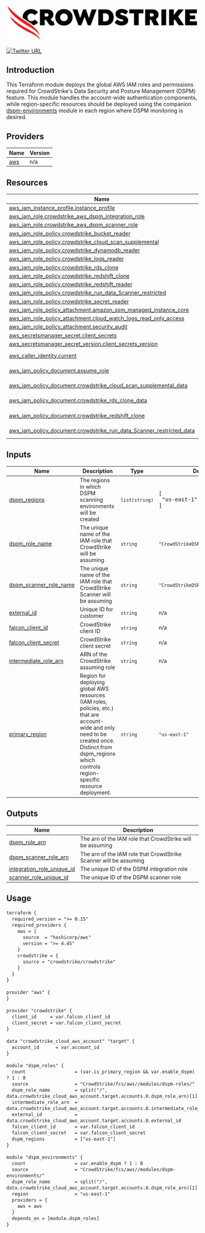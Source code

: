<!-- BEGIN_TF_DOCS -->
![CrowdStrike DSPM resources terraform module](https://raw.githubusercontent.com/CrowdStrike/falconpy/main/docs/asset/cs-logo.png)

[![Twitter URL](https://img.shields.io/twitter/url?label=Follow%20%40CrowdStrike&style=social&url=https%3A%2F%2Ftwitter.com%2FCrowdStrike)](https://twitter.com/CrowdStrike)<br/>

## Introduction

This Terraform module deploys the global AWS IAM roles and permissions required for CrowdStrike's Data Security and Posture Management (DSPM) feature. This module handles the account-wide authentication components, while region-specific resources should be deployed using the companion [dspm-environments](../dspm-environments/) module in each region where DSPM monitoring is desired.

## Providers

| Name | Version |
|------|---------|
| <a name="provider_aws"></a> [aws](#provider\_aws) | n/a |
## Resources

| Name | Type |
|------|------|
| [aws_iam_instance_profile.instance_profile](https://registry.terraform.io/providers/hashicorp/aws/latest/docs/resources/iam_instance_profile) | resource |
| [aws_iam_role.crowdstrike_aws_dspm_integration_role](https://registry.terraform.io/providers/hashicorp/aws/latest/docs/resources/iam_role) | resource |
| [aws_iam_role.crowdstrike_aws_dspm_scanner_role](https://registry.terraform.io/providers/hashicorp/aws/latest/docs/resources/iam_role) | resource |
| [aws_iam_role_policy.crowdstrike_bucket_reader](https://registry.terraform.io/providers/hashicorp/aws/latest/docs/resources/iam_role_policy) | resource |
| [aws_iam_role_policy.crowdstrike_cloud_scan_supplemental](https://registry.terraform.io/providers/hashicorp/aws/latest/docs/resources/iam_role_policy) | resource |
| [aws_iam_role_policy.crowdstrike_dynamodb_reader](https://registry.terraform.io/providers/hashicorp/aws/latest/docs/resources/iam_role_policy) | resource |
| [aws_iam_role_policy.crowdstrike_logs_reader](https://registry.terraform.io/providers/hashicorp/aws/latest/docs/resources/iam_role_policy) | resource |
| [aws_iam_role_policy.crowdstrike_rds_clone](https://registry.terraform.io/providers/hashicorp/aws/latest/docs/resources/iam_role_policy) | resource |
| [aws_iam_role_policy.crowdstrike_redshift_clone](https://registry.terraform.io/providers/hashicorp/aws/latest/docs/resources/iam_role_policy) | resource |
| [aws_iam_role_policy.crowdstrike_redshift_reader](https://registry.terraform.io/providers/hashicorp/aws/latest/docs/resources/iam_role_policy) | resource |
| [aws_iam_role_policy.crowdstrike_run_data_Scanner_restricted](https://registry.terraform.io/providers/hashicorp/aws/latest/docs/resources/iam_role_policy) | resource |
| [aws_iam_role_policy.crowdstrike_secret_reader](https://registry.terraform.io/providers/hashicorp/aws/latest/docs/resources/iam_role_policy) | resource |
| [aws_iam_role_policy_attachment.amazon_ssm_managed_instance_core](https://registry.terraform.io/providers/hashicorp/aws/latest/docs/resources/iam_role_policy_attachment) | resource |
| [aws_iam_role_policy_attachment.cloud_watch_logs_read_only_access](https://registry.terraform.io/providers/hashicorp/aws/latest/docs/resources/iam_role_policy_attachment) | resource |
| [aws_iam_role_policy_attachment.security_audit](https://registry.terraform.io/providers/hashicorp/aws/latest/docs/resources/iam_role_policy_attachment) | resource |
| [aws_secretsmanager_secret.client_secrets](https://registry.terraform.io/providers/hashicorp/aws/latest/docs/resources/secretsmanager_secret) | resource |
| [aws_secretsmanager_secret_version.client_secrets_version](https://registry.terraform.io/providers/hashicorp/aws/latest/docs/resources/secretsmanager_secret_version) | resource |
| [aws_caller_identity.current](https://registry.terraform.io/providers/hashicorp/aws/latest/docs/data-sources/caller_identity) | data source |
| [aws_iam_policy_document.assume_role](https://registry.terraform.io/providers/hashicorp/aws/latest/docs/data-sources/iam_policy_document) | data source |
| [aws_iam_policy_document.crowdstrike_cloud_scan_supplemental_data](https://registry.terraform.io/providers/hashicorp/aws/latest/docs/data-sources/iam_policy_document) | data source |
| [aws_iam_policy_document.crowdstrike_rds_clone_data](https://registry.terraform.io/providers/hashicorp/aws/latest/docs/data-sources/iam_policy_document) | data source |
| [aws_iam_policy_document.crowdstrike_redshift_clone](https://registry.terraform.io/providers/hashicorp/aws/latest/docs/data-sources/iam_policy_document) | data source |
| [aws_iam_policy_document.crowdstrike_run_data_Scanner_restricted_data](https://registry.terraform.io/providers/hashicorp/aws/latest/docs/data-sources/iam_policy_document) | data source |
## Inputs

| Name | Description | Type | Default | Required |
|------|-------------|------|---------|:--------:|
| <a name="input_dspm_regions"></a> [dspm\_regions](#input\_dspm\_regions) | The regions in which DSPM scanning environments will be created | `list(string)` | <pre>[<br/>  "us-east-1"<br/>]</pre> | no |
| <a name="input_dspm_role_name"></a> [dspm\_role\_name](#input\_dspm\_role\_name) | The unique name of the IAM role that CrowdStrike will be assuming | `string` | `"CrowdStrikeDSPMIntegrationRole"` | no |
| <a name="input_dspm_scanner_role_name"></a> [dspm\_scanner\_role\_name](#input\_dspm\_scanner\_role\_name) | The unique name of the IAM role that CrowdStrike Scanner will be assuming | `string` | `"CrowdStrikeDSPMScannerRole"` | no |
| <a name="input_external_id"></a> [external\_id](#input\_external\_id) | Unique ID for customer | `string` | n/a | yes |
| <a name="input_falcon_client_id"></a> [falcon\_client\_id](#input\_falcon\_client\_id) | CrowdStrike client ID | `string` | n/a | yes |
| <a name="input_falcon_client_secret"></a> [falcon\_client\_secret](#input\_falcon\_client\_secret) | CrowdStrike client secret | `string` | n/a | yes |
| <a name="input_intermediate_role_arn"></a> [intermediate\_role\_arn](#input\_intermediate\_role\_arn) | ARN of the CrowdStrike assuming role | `string` | n/a | yes |
| <a name="input_primary_region"></a> [primary\_region](#input\_primary\_region) | Region for deploying global AWS resources (IAM roles, policies, etc.) that are account-wide and only need to be created once. Distinct from dspm\_regions which controls region-specific resource deployment. | `string` | `"us-east-1"` | no |
## Outputs

| Name | Description |
|------|-------------|
| <a name="output_dspm_role_arn"></a> [dspm\_role\_arn](#output\_dspm\_role\_arn) | The arn of the IAM role that CrowdStrike will be assuming |
| <a name="output_dspm_scanner_role_arn"></a> [dspm\_scanner\_role\_arn](#output\_dspm\_scanner\_role\_arn) | The arn of the IAM role that CrowdStrike Scanner will be assuming |
| <a name="output_integration_role_unique_id"></a> [integration\_role\_unique\_id](#output\_integration\_role\_unique\_id) | The unique ID of the DSPM integration role |
| <a name="output_scanner_role_unique_id"></a> [scanner\_role\_unique\_id](#output\_scanner\_role\_unique\_id) | The unique ID of the DSPM scanner role |

## Usage

```hcl
terraform {
  required_version = ">= 0.15"
  required_providers {
    aws = {
      source  = "hashicorp/aws"
      version = ">= 4.45"
    }
    crowdstrike = {
      source = "crowdstrike/crowdstrike"
    }
  }
}

provider "aws" {
}

provider "crowdstrike" {
  client_id     = var.falcon_client_id
  client_secret = var.falcon_client_secret
}

data "crowdstrike_cloud_aws_account" "target" {
  account_id      = var.account_id
}

module "dspm_roles" {
  count                  = (var.is_primary_region && var.enable_dspm) ? 1 : 0
  source                 = "CrowdStrike/fcs/aws//modules/dspm-roles/"
  dspm_role_name         = split("/", data.crowdstrike_cloud_aws_account.target.accounts.0.dspm_role_arn)[1]
  intermediate_role_arn  = data.crowdstrike_cloud_aws_account.target.accounts.0.intermediate_role_arn
  external_id            = data.crowdstrike_cloud_aws_account.target.accounts.0.external_id
  falcon_client_id       = var.falcon_client_id
  falcon_client_secret   = var.falcon_client_secret
  dspm_regions           = ["us-east-1"]
}

module "dspm_environments" {
  count                  = var.enable_dspm ? 1 : 0
  source                 = "CrowdStrike/fcs/aws//modules/dspm-environments/"
  dspm_role_name         = split("/", data.crowdstrike_cloud_aws_account.target.accounts.0.dspm_role_arn)[1]
  region                 = "us-east-1"
  providers = {
    aws = aws
  }
  depends_on = [module.dspm_roles]
}

```
<!-- END_TF_DOCS -->